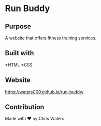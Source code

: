 # Run Buddy

## Purpose
A website that offers fitness training services.

## Built with
*HTML
*CSS

## Website
https://waters000.github.io/run-buddy/

## Contribution
Made with ❤️ by Chris Waters
